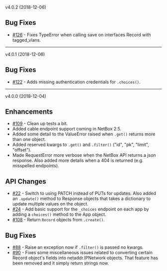 v4.0.2 (2018-12-06)

## Bug Fixes
* [#126](https://github.com/digitalocean/pynetbox/issues/126) - Fixes TypeError when calling save on interfaces Record with tagged_vlans.

---

v4.0.1 (2018-12-06)

## Bug Fixes
* [#122](https://github.com/digitalocean/pynetbox/issues/122) - Adds missing authentication credentials for `.choices()`.


---

v4.0.0 (2018-12-04)

## Enhancements

* [#109](https://github.com/digitalocean/pynetbox/issues/109) - Clean up tests a bit.
* Added cable endpoint support coming in NetBox 2.5.
* Added some detail to the ValueError raised when `.get()` returns more than one object.
* Added reserved kwargs to `.get()` and `.filter()` ("id", "pk", "limit", "offset").
* Made RequestError more verbose when the NetBox API returns a json response. Also added more details when a 404 is returned (e.g. misspelled endpoints). 

## API Changes

* [#22](https://github.com/digitalocean/pynetbox/issues/22) - Switch to using PATCH instead of PUTs for updates. Also added an `.update()` method to Response objects that takes a dictionary to update multiple values on the object.
* [#24](https://github.com/digitalocean/pynetbox/issues/24) - Add basic support for the `_choices` endpoint on each app by adding a `choices()` method to the App object.
* [#108](https://github.com/digitalocean/pynetbox/issues/108) - Return `Record` objects from `.create()`.

## Bug Fixes

* [#88](https://github.com/digitalocean/pynetbox/issues/88) - Raise an exception now if `.filter()` is passed no kwargs.
* [#90](https://github.com/digitalocean/pynetbox/issues/90) - Fixes some miscellaneous issues related to converting certain Record object's fields into netaddr.IPNetwork objects. That feature has been removed and it simply return strings now.
